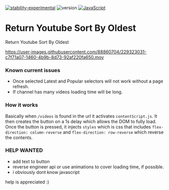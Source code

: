[![stability-experimental](https://img.shields.io/badge/stability-experimental-orange.svg)](https://github.com/mkenney/software-guides/blob/master/STABILITY-BADGES.md#experimental)  ![version](https://img.shields.io/badge/version-1.0.0-blue) [![JavaScript](https://img.shields.io/badge/--F7DF1E?logo=javascript&logoColor=000)](https://www.javascript.com/)
# Return Youtube Sort By Oldest
 Return Youtube Sort By Oldest
 
 
https://user-images.githubusercontent.com/88860704/229323031-c7f71a07-1460-4b9b-8d73-92af220fa650.mov


### Known current issues
- Once selected Latest and Popular selectors will not work without a page refresh.
- If channel has many videos loading time will be long.

### How it works
Basically when `/videos` is found in the url it activates `contentScript.js`. It then creates the button on a 1s delay which allows the DOM to fully load. Once the button is pressed, it injects `styles` which is css that includes `flex-direction: column-reverse` and `flex-direction: row-reverse` which reverse the contents.

### HELP WANTED
- add text to button
- reverse engineer api or use animations to cover loading time, if possible.
- i obviously dont know javascript

help is appreciated :)
